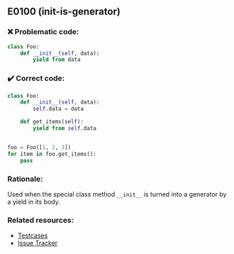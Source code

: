 ## E0100 (init-is-generator)

### :x: Problematic code:

```python
class Foo:
    def __init__(self, data):
        yield from data
```

### :heavy_check_mark: Correct code:

```python
class Foo:
    def __init__(self, data):
        self.data = data

    def get_items(self):
        yield from self.data


foo = Foo([1, 2, 3])
for item in foo.get_items():
    pass
```

### Rationale:

Used when the special class method `__init__` is turned into a generator by a
yield in its body.

### Related resources:

- [Testcases](https://github.com/PyCQA/pylint/blob/master/tests/functional/i/init_is_generator.py)
- [Issue Tracker](https://github.com/PyCQA/pylint/issues?q=is%3Aissue+%22init-is-generator%22+OR+%22E0100%22)
